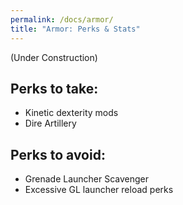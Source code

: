 ```yaml
---
permalink: /docs/armor/
title: "Armor: Perks & Stats"
---
```


(Under Construction)


## Perks to take:
- Kinetic dexterity mods
- Dire Artillery

## Perks to avoid:
- Grenade Launcher Scavenger
- Excessive GL launcher reload perks
